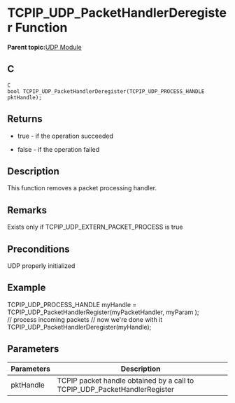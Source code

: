 # TCPIP\_UDP\_PacketHandlerDeregister Function

**Parent topic:**[UDP Module](GUID-D2D8E9C8-0778-41E2-8F0B-194954B92250.md)

## C

```
C 
bool TCPIP_UDP_PacketHandlerDeregister(TCPIP_UDP_PROCESS_HANDLE pktHandle); 
```

## Returns

-   true - if the operation succeeded

-   false - if the operation failed


## Description

This function removes a packet processing handler.

## Remarks

Exists only if TCPIP\_UDP\_EXTERN\_PACKET\_PROCESS is true

## Preconditions

UDP properly initialized

## Example

TCPIP\_UDP\_PROCESS\_HANDLE myHandle = TCPIP\_UDP\_PacketHandlerRegister\(myPacketHandler, myParam \);<br />// process incoming packets // now we're done with it<br />TCPIP\_UDP\_PacketHandlerDeregister\(myHandle\);

## Parameters

|Parameters|Description|
|----------|-----------|
|pktHandle|TCPIP packet handle obtained by a call to TCPIP\_UDP\_PacketHandlerRegister|

